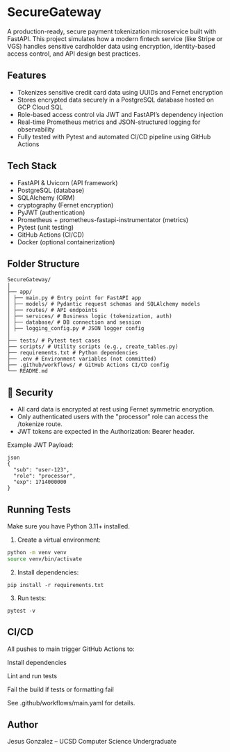  # SecureGateway

A production-ready, secure payment tokenization microservice built with FastAPI. This project simulates how a modern fintech service (like Stripe or VGS) handles sensitive cardholder data using encryption, identity-based access control, and API design best practices.

## Features

- Tokenizes sensitive credit card data using UUIDs and Fernet encryption
- Stores encrypted data securely in a PostgreSQL database hosted on GCP Cloud SQL
- Role-based access control via JWT and FastAPI’s dependency injection
- Real-time Prometheus metrics and JSON-structured logging for observability
- Fully tested with Pytest and automated CI/CD pipeline using GitHub Actions

## Tech Stack

- FastAPI & Uvicorn (API framework)
- PostgreSQL (database)
- SQLAlchemy (ORM)
- cryptography (Fernet encryption)
- PyJWT (authentication)
- Prometheus + prometheus-fastapi-instrumentator (metrics)
- Pytest (unit testing)
- GitHub Actions (CI/CD)
- Docker (optional containerization)

## Folder Structure
```
SecureGateway/
│
├── app/
│ ├── main.py # Entry point for FastAPI app
│ ├── models/ # Pydantic request schemas and SQLAlchemy models
│ ├── routes/ # API endpoints
│ ├── services/ # Business logic (tokenization, auth)
│ ├── database/ # DB connection and session
│ ├── logging_config.py # JSON logger config
│
├── tests/ # Pytest test cases
├── scripts/ # Utility scripts (e.g., create_tables.py)
├── requirements.txt # Python dependencies
├── .env # Environment variables (not committed)
├── .github/workflows/ # GitHub Actions CI/CD config
└── README.md
```


## 🔐 Security

- All card data is encrypted at rest using Fernet symmetric encryption.
- Only authenticated users with the "processor" role can access the /tokenize route.
- JWT tokens are expected in the Authorization: Bearer <token> header.

Example JWT Payload:

```
json
{
  "sub": "user-123",
  "role": "processor",
  "exp": 1714000000
}
```

## Running Tests

Make sure you have Python 3.11+ installed.

1. Create a virtual environment:

```bash
python -m venv venv
source venv/bin/activate
```

2. Install dependencies:
```
pip install -r requirements.txt
```

3. Run tests:
```
pytest -v
```

## CI/CD

All pushes to main trigger GitHub Actions to:

Install dependencies

Lint and run tests

Fail the build if tests or formatting fail

See .github/workflows/main.yaml for details.

## Author
Jesus Gonzalez – UCSD Computer Science Undergraduate


